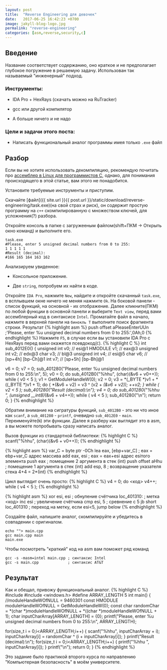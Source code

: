 ```yaml
---
layout: post
title:  "Reverse Engineering для девочек"
date:   2017-06-25 16:42:23 +0700
image: jakyll-blog-logo.jpg
permalink: "reverse-engineering"
categories: [asm,reverse,security,c]
---
```


## Введение
Название соответствует содержанию, оно краткое и не предполагает глубокое погружение в решаемую задачу. Использован так называемый "инженерный" подход.
### Инструменты:

+ IDA Pro + HexRays (скачать можно на RuTracker)

+ gcc или другой компилятор

+ А больше ничего и не надо

### Цели и задачи этого поста:

+ Написать функциональный аналог программы имея только `.exe` файл

## Разбор

Если вы не хотите использовать декомпиляцию, рекомендую почитать про [ассемблер в Linux для программистов C](https://ru.wikibooks.org/wiki/%D0%90%D1%81%D1%81%D0%B5%D0%BC%D0%B1%D0%BB%D0%B5%D1%80_%D0%B2_Linux_%D0%B4%D0%BB%D1%8F_%D0%BF%D1%80%D0%BE%D0%B3%D1%80%D0%B0%D0%BC%D0%BC%D0%B8%D1%81%D1%82%D0%BE%D0%B2_C), однако, для понимания происходящего в этой статье, вам этого не понадобится.

Установите требуемые инструменты и приступим.

Скачайте [файл]({{ site.url }}{{ post.url }}/static/download/reverse-engineering/task.exe)(на свой страх и риск), он содержит простую программу на `c++` скомпилированную с множеством ключей, для усложнения(?) разбора. 

Откройте консоль в папке с загружееным файлом(shift+ПКМ -> Открыть окно команд) и выполните его.
```
task.exe
#Please, enter 5 unsigned decimal numbers from 0 to 255:
1 1 1 1 1
#Result (decimal):
#166 165 164 163 162
```
Анализируем увиденное:

+ Консольное приложение.

+ Две `string`, попробуем их найти в коде.

Откройте `IDA Pro`, нажмите `New`, найдите и откройте скачанный `task.exe`, в всплывшем окне ничего не меняя нажмите `Ok`. На боковой панели - список функций, на основной - их отображение. Далее кликните(ПКМ) по любой функции в основной панели и выберите `Text view`, перед вами ассемблерный код в синтаксисе `Intel`. Проматайте файл в начало, нажмите в верхней панели на `бинокль T` выполните поиск фрагмента строки. Результат
{% highlight asm %}
push    offset aPleaseEnterUUn ;'Please, enter %u unsigned decimal numbers from 0 to 255:',0Ah,0
{% endhighlight %}
Нажмите `F5`, в случае если вы установили IDA Pro с HexRays перед вами окажется псевдокод(`C`).
{% highlight C %}
int sub_4012E0()
{
  unsigned int v0; // esi@1
  HMODULE v1; // eax@3
  unsigned int v2; // edx@3
  char v3; // bl@3
  unsigned int v4; // esi@5
  char v6; // [sp+4h] [bp-Ch]@1
  int v7; // [sp+5h] [bp-Bh]@1

  v6 = 0;
  v7 = 0;
  sub_401280("Please, enter %u unsigned decimal numbers from 0 to 255:\n", 5);
  v0 = 0;
  do
    sub_4012B0("%hhu", (char)(&v6 + v0++));
  while ( v0 < 5 );
  v1 = GetModuleHandleW(0);
  v2 = 0;
  v3 = *(_BYTE *)v1 + *((_BYTE *)v1 + 1);
  do
  {
    *(&v6 + v2) = v3 ^ (v2 + *(&v6 + v2));
    ++v2;
  }
  while ( v2 < 5 );
  sub_401280("Result (decimal):\n");
  v4 = 0;
  do
    sub_401280("%hhu ", (unsigned __int8)*(&v6 + v4++));
  while ( v4 < 5 );
  sub_401280("\n");
  return 0;
}
{% endhighlight %}

Обратим внимание на сигратуры функций, `sub_4012B0` - это ни что иное как `scanf`, а `sub_401280` - `printf`, очевидно `sub_4012E0` - `main`. Переименуйте(`N`) эти функции. Далее я разберу как выглядит это в asm, а вы можете попробывать сразу написать аналог.

Вызов функции из стандартной библиотеки:
{% highlight C %}
scanf("%hhu", (char)(&v6 + v0++));
{% endhighlight %}

{% highlight asm %}
var_C = byte ptr -0Ch
lea     eax, [ebp+var_C]    ; eax = ebp+var_C адрес массива
add     eax, esi            ; eax = eax+esi адрес esiтого элемента
push    eax                 ; помещение 2 аргумента в стек (int)
push    offset aHhu         ; помещение 1 аргумента в стек  (int)
add     esp, 8              ; возвращение указателя стека 4+4 = 2*(int)
{% endhighlight %}

Цикл выглядит очень просто:
{% highlight C %}
v4 = 0;
do
 <код>
 v4++;
while ( v4 < 5 );
{% endhighlight %}

{% highlight asm %}
xor     esi, esi            ; обнуление счётчика
loc_401310:                 ; метка
<код>
inc     esi                 ; увеличение счётчика
cmp     esi, 5              ; сревнение с 5
jb      short loc_401310    ; переход на метку, если esi<5, jump below
{% endhighlight %}

Создайте файл, напишите аналог, скомпилируйте и убедитесь в совпадении с оригиналом.
```
echo ""> main.cpp
gcc main.cpp main
main.exe
```
Чтобы посмотреть "краткий" код на asm вам поможет ряд команд
```
gcc -s -masm=intel main.cpp ; синтаксис Intel
gcc -s main.cpp             ; синтаксис AT&T
```
## Результат
Как и обещал, привожу функциональный аналог.
{% highlight C %}
#include <iostream>
#include <windows.h>
#define ARRAY_LENGTH 5
int main()
{
  //moduleHandleWOfNULL = 9460301
  const HMODULE moduleHandleWOfNULL = GetModuleHandleW(0);
  const char randomChar =  *(char *)moduleHandleWOfNULL + *((char *)moduleHandleWOfNULL + 1);
  char inputCharArray[ARRAY_LENGTH] = {0};
  printf("Please, enter %u unsigned decimal numbers from 0 to 255:\n", ARRAY_LENGTH);

  for(size_t i = 0;i<ARRAY_LENGTH;i++)
  {
    scanf("%hhu", inputCharArray + i);
    inputCharArray[i] = randomChar ^ (i + inputCharArray[i]);
  }
  printf("Result (decimal):\n");
  for(size_t i = 0;i<ARRAY_LENGTH;i++)
  {
  printf("%hhu ", inputCharArray[i]);
  }
  printf("\n");
  return 0;
}
{% endhighlight %}

Это задание было практикой второго курса по направлению "Компьютерная безопасность" в моём университете.